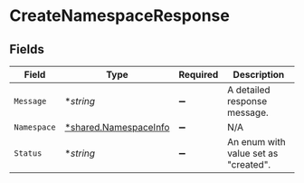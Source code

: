 # CreateNamespaceResponse


## Fields

| Field                                                                | Type                                                                 | Required                                                             | Description                                                          |
| -------------------------------------------------------------------- | -------------------------------------------------------------------- | -------------------------------------------------------------------- | -------------------------------------------------------------------- |
| `Message`                                                            | **string*                                                            | :heavy_minus_sign:                                                   | A detailed response message.                                         |
| `Namespace`                                                          | [*shared.NamespaceInfo](../../../pkg/models/shared/namespaceinfo.md) | :heavy_minus_sign:                                                   | N/A                                                                  |
| `Status`                                                             | **string*                                                            | :heavy_minus_sign:                                                   | An enum with value set as "created".                                 |